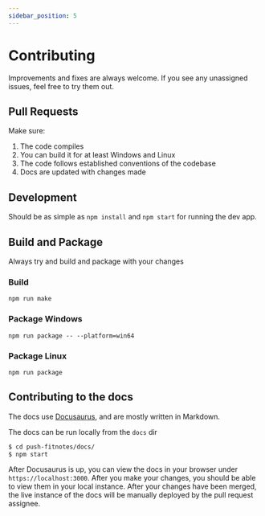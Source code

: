 ```yaml
---
sidebar_position: 5
---
```


# Contributing

Improvements and fixes are always welcome. If you see any unassigned issues, feel free to try them out.

## Pull Requests

Make sure:

1. The code compiles
2. You can build it for at least Windows and Linux
3. The code follows established conventions of the codebase
4. Docs are updated with changes made

## Development

Should be as simple as `npm install` and `npm start` for running the dev app.

## Build and Package

Always try and build and package with your changes

### Build

`npm run make`

### Package Windows

`npm run package -- --platform=win64`

### Package Linux

`npm run package`

## Contributing to the docs

The docs use [Docusaurus](https://docusaurus.io), and are mostly written in Markdown.

The docs can be run locally from the `docs` dir

```bash
$ cd push-fitnotes/docs/
$ npm start
```

After Docusaurus is up, you can view the docs in your browser under `https://localhost:3000`. After you make your changes, you should be able to view them in your local instance. After your changes have been merged, the live instance of the docs will be manually deployed by the pull request assignee.
